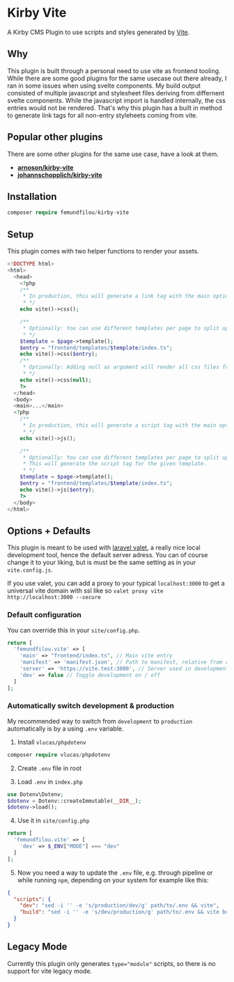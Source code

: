 # Kirby Vite

A Kirby CMS Plugin to use scripts and styles generated by [Vite](https://vitejs.dev/).

## Why

This plugin is built through a personal need to use vite as frontend tooling. While there are some good plugins for the same usecase out there already, I ran in some issues when using svelte components. My build output consisted of multiple javascript and stylesheet files deriving from differnent svelte components. While the javascript import is handled internally, the css entries would not be rendered. That's why this plugin has a built in method to generate link tags for all non-entry styleheets coming from vite.

## Popular other plugins

There are some other plugins for the same use case, have a look at them.

- [**arnoson/kirby-vite**](https://github.com/arnoson/kirby-vite)
- [**johannschopplich/kirby-vite**](https://github.com/johannschopplich/kirby-vite)

## Installation

```php
composer require femundfilou/kirby-vite
```

## Setup

This plugin comes with two helper functions to render your assets.

```php
<!DOCTYPE html>
<html>
  <head>
    <?php
    /**
     * In production, this will generate a link tag with the main options entry. In development, it will return nothing.
     * */
    echo vite()->css();

    /**
     * Optionally: You can use different templates per page to split up css. This will generate the link tag for the given template.
     * */
    $template = $page->template();
    $entry = "frontend/templates/$template/index.ts";
    echo vite()->css($entry);
    /**
     * Optionally: Adding null as argument will render all css files from manifest.json that are not marked as [ 'isEntry' => true ]
     * */
    echo vite()->css(null);
    ?>
  </head>
  <body>
  <main>...</main>
  <?php
    /**
     * In production, this will generate a script tag with the main options entry. In development, it will create two script tags, one for vite client server and one for the main entry.
     * */
    echo vite()->js();

    /**
     * Optionally: You can use different templates per page to split up js.
     * This will generate the script tag for the given template.
     * */
    $template = $page->template();
    $entry = "frontend/templates/$template/index.ts";
    echo vite()->js($entry);
    ?>
  </body>
</html>
```

## Options + Defaults

This plugin is meant to be used with [laravel valet](https://laravel.com/docs/9.x/valet), a really nice local development tool, hence the default server adress. You can of course change it to your liking, but is must be the same setting as in your `vite.config.js`.

If you use valet, you can add a proxy to your typical `localhost:3000` to get a universal vite domain with ssl like so `valet proxy vite http://localhost:3000 --secure`

### Default configuration

You can override this in your `site/config.php`.

```php
return [
  'femundfilou.vite' => [
    'main' => "frontend/index.ts", // Main vite entry
    'manifest' => 'manifest.json', // Path to manifest, relative from root
    'server' => 'https://vite.test:3000', // Server used in development
    'dev' => false // Toggle development on / off
  ]
];
```

### Automatically switch development & production

My recommended way to switch from `development` to `production` automatically is by a using `.env` variable.

1. Install `vlucas/phpdotenv`

```php
composer require vlucas/phpdotenv
```

2. Create `.env` file in root

3. Load `.env` in `index.php`

```php
use Dotenv\Dotenv;
$dotenv = Dotenv::createImmutable(__DIR__);
$dotenv->load();
```

4. Use it in `site/config.php`

```php
return [
  'femundfilou.vite' => [
    'dev' => $_ENV["MODE"] === "dev"
  ]
];
```

5. Now you need a way to update the `.env` file, e.g. through pipeline or while running `npm`, depending on your system for example like this:

```json
{
  "scripts": {
    "dev": "sed -i '' -e 's/production/dev/g' path/to/.env && vite",
    "build": "sed -i '' -e 's/dev/production/g' path/to/.env && vite build"
  }
}
```

## Legacy Mode

Currently this plugin only generates `type="module"` scripts, so there is no support for vite legacy mode.
